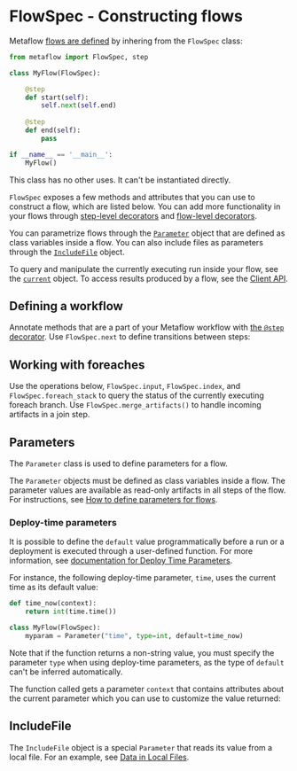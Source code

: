 # FlowSpec - Constructing flows

<!-- WARNING: THIS FILE WAS AUTOGENERATED! DO NOT EDIT! Instead, edit the notebook w/the location & name as this file. -->

Metaflow [flows are defined](/metaflow/basics) by inhering from the `FlowSpec` class:
```python
from metaflow import FlowSpec, step

class MyFlow(FlowSpec):

    @step
    def start(self):
        self.next(self.end)
       
    @step
    def end(self):
        pass

if __name__ == '__main__':
    MyFlow()
```

This class has no other uses. It can't be instantiated directly.

`FlowSpec` exposes a few methods and attributes that you can use to construct a flow, which are listed below. You can add more functionality in your flows through [step-level decorators](step-decorators) and [flow-level decorators](flow-decorators).

You can parametrize flows through the [`Parameter`](#parameters) object that are defined as class variables inside a flow. You can also include files as parameters through the [`IncludeFile`](#includefile) object.

To query and manipulate the currently executing run inside your flow, see the [`current`](current) object. To access results produced by a flow, see the [Client API](client).

## Defining a workflow

Annotate methods that are a part of your Metaflow workflow with [the `@step` decorator](/api/step-decorators/step). Use `FlowSpec.next` to define transitions between steps:


<DocSection type="method" name="FlowSpec.next" module="metaflow" show_import="False" heading_level="4" link="https://github.com/Netflix/metaflow/tree/master/metaflow/flowspec.py#L556">
<SigArgSection>
<SigArg name="*dsts, foreach=None" />
</SigArgSection>
<Description summary="Indicates the next step to execute after this step has completed." extended_summary="This statement should appear as the last statement of each step, except\nthe end step.\n\nThere are several valid formats to specify the next step:\n\n- Straight-line connection: `self.next(self.next_step)` where `next_step` is a method in\n  the current class decorated with the `@step` decorator.\n\n- Static fan-out connection: `self.next(self.step1, self.step2, ...)` where `stepX` are\n  methods in the current class decorated with the `@step` decorator.\n\n- Foreach branch:\n  ```\n  self.next(self.foreach_step, foreach='foreach_iterator')\n  ```\n  In this situation, `foreach_step` is a method in the current class decorated with the\n  `@step` decorator and `foreach_iterator` is a variable name in the current class that\n  evaluates to an iterator. A task will be launched for each value in the iterator and\n  each task will execute the code specified by the step `foreach_step`." />
<ParamSection name="Parameters">
	<Parameter name="dsts" type="Callable[..., None]" desc="One or more methods annotated with `@step`." />
</ParamSection>
<ParamSection name="Raises">
	<Parameter type="InvalidNextException" desc="Raised if the format of the arguments does not match one of the ones given above." />
</ParamSection>
</DocSection>


## Working with foreaches

Use the operations below, `FlowSpec.input`, `FlowSpec.index`, and `FlowSpec.foreach_stack` to query the status of the currently executing foreach branch. Use `FlowSpec.merge_artifacts()` to handle incoming artifacts in a join step.


<DocSection type="property" name="FlowSpec.input" module="metaflow.flowspec" show_import="False" heading_level="4" link="https://github.com/Netflix/metaflow/tree/master/">

<Description summary="The value of the foreach artifact in this foreach branch.\n\nIn a foreach step, multiple instances of this step (tasks) will be executed,\none for each element in the foreach. This property returns the element passed\nto the current task. If this is not a foreach step, this returns None.\n\nIf you need to know the values of the parent tasks in a nested foreach, use\n`FlowSpec.foreach_stack`.\n" />
<ParamSection name="Returns">
<Parameter type="object, optional" desc="Input passed to the foreach task." />
</ParamSection>
</DocSection>



<DocSection type="property" name="FlowSpec.index" module="metaflow.flowspec" show_import="False" heading_level="4" link="https://github.com/Netflix/metaflow/tree/master/">

<Description summary="The index of this foreach branch.\n\nIn a foreach step, multiple instances of this step (tasks) will be executed,\none for each element in the foreach. This property returns the zero based index\nof the current task. If this is not a foreach step, this returns None.\n\nIf you need to know the indices of the parent tasks in a nested foreach, use\n`FlowSpec.foreach_stack`.\n" />
<ParamSection name="Returns">
<Parameter type="int, optional" desc="Index of the task in a foreach step." />
</ParamSection>
</DocSection>



<DocSection type="method" name="FlowSpec.foreach_stack" module="metaflow" show_import="False" heading_level="4" link="https://github.com/Netflix/metaflow/tree/master/metaflow/flowspec.py#L301">
<SigArgSection>
<SigArg name="self" />
</SigArgSection>
<Description summary="Returns the current stack of foreach indexes and values for the current step." extended_summary="Use this information to understand what data is being processed in the current\nforeach branch. For example, considering the following code:\n```\n@step\ndef root(self):\n    self.split_1 = ['a', 'b', 'c']\n    self.next(self.nest_1, foreach='split_1')\n\n@step\ndef nest_1(self):\n    self.split_2 = ['d', 'e', 'f', 'g']\n    self.next(self.nest_2, foreach='split_2'):\n\n@step\ndef nest_2(self):\n    foo = self.foreach_stack()\n```\n\n`foo` will take the following values in the various tasks for nest_2:\n```\n    [(0, 3, 'a'), (0, 4, 'd')]\n    [(0, 3, 'a'), (1, 4, 'e')]\n    ...\n    [(0, 3, 'a'), (3, 4, 'g')]\n    [(1, 3, 'b'), (0, 4, 'd')]\n    ...\n```\nwhere each tuple corresponds to:\n\n- The index of the task for that level of the loop.\n- The number of splits for that level of the loop.\n- The value for that level of the loop.\n\nNote that the last tuple returned in a task corresponds to:\n\n- 1st element: value returned by `self.index`.\n- 3rd element: value returned by `self.input`." />
<ParamSection name="Returns">
	<Parameter type="List[Tuple[int, int, Any]]" desc="An array describing the current stack of foreach steps." />
</ParamSection>
</DocSection>



<DocSection type="method" name="FlowSpec.merge_artifacts" module="metaflow" show_import="False" heading_level="4" link="https://github.com/Netflix/metaflow/tree/master/metaflow/flowspec.py#L385">
<SigArgSection>
<SigArg name="self" /><SigArg name="inputs" type="Inputs" /><SigArg name="exclude" type="Optional" default="None" /><SigArg name="include" type="Optional" default="None" />
</SigArgSection>
<Description summary="Helper function for merging artifacts in a join step." extended_summary="This function takes all the artifacts coming from the branches of a\njoin point and assigns them to self in the calling step. Only artifacts\nnot set in the current step are considered. If, for a given artifact, different\nvalues are present on the incoming edges, an error will be thrown and the artifacts\nthat conflict will be reported.\n\nAs a few examples, in the simple graph: A splitting into B and C and joining in D:\n```\nA:\n  self.x = 5\n  self.y = 6\nB:\n  self.b_var = 1\n  self.x = from_b\nC:\n  self.x = from_c\n\nD:\n  merge_artifacts(inputs)\n```\nIn D, the following artifacts are set:\n  - `y` (value: 6), `b_var` (value: 1)\n  - if `from_b` and `from_c` are the same, `x` will be accessible and have value `from_b`\n  - if `from_b` and `from_c` are different, an error will be thrown. To prevent this error,\n    you need to manually set `self.x` in D to a merged value (for example the max) prior to\n    calling `merge_artifacts`." />
<ParamSection name="Parameters">
	<Parameter name="inputs" type="Inputs" desc="Incoming steps to the join point." />
	<Parameter name="exclude" type="List[str], optional, default None" desc="If specified, do not consider merging artifacts with a name in `exclude`.\nCannot specify if `include` is also specified." />
	<Parameter name="include" type="List[str], optional, default None" desc="If specified, only merge artifacts specified. Cannot specify if `exclude` is\nalso specified." />
</ParamSection>
<ParamSection name="Raises">
	<Parameter type="MetaflowException" desc="This exception is thrown if this is not called in a join step." />
	<Parameter type="UnhandledInMergeArtifactsException" desc="This exception is thrown in case of unresolved conflicts." />
	<Parameter type="MissingInMergeArtifactsException" desc="This exception is thrown in case an artifact specified in `include` cannot\nbe found." />
</ParamSection>
</DocSection>


## Parameters

The `Parameter` class is used to define parameters for a flow.

The `Parameter` objects must be defined as class variables inside a flow. The parameter values are available as read-only artifacts in all steps of the flow. For instructions, see [How to define parameters for flows](/metaflow/basics#how-to-define-parameters-for-flows).


<DocSection type="class" name="Parameter" module="metaflow" show_import="False" heading_level="3" link="https://github.com/Netflix/metaflow/tree/master/metaflow/parameters.py#L249">
<SigArgSection>
<SigArg name="name" type="str" /><SigArg name="default" type="Union" default="None" /><SigArg name="type" type="Union" default="None" /><SigArg name="help" type="Optional" default="None" /><SigArg name="required" type="bool" default="False" /><SigArg name="show_default" type="bool" default="True" /><SigArg name="**kwargs: Dict[str, Any]" type="Dict" />
</SigArgSection>
<Description summary="Defines a parameter for a flow." extended_summary="Parameters must be instantiated as class variables in flow classes, e.g.\n```\nclass MyFlow(FlowSpec):\n    param = Parameter('myparam')\n```\nin this case, the parameter is specified on the command line as\n```\npython myflow.py run --myparam=5\n```\nand its value is accessible through a read-only artifact like this:\n```\nprint(self.param == 5)\n```\nNote that the user-visible parameter name, `myparam` above, can be\ndifferent from the artifact name, `param` above.\n\nThe parameter value is converted to a Python type based on the `type`\nargument or to match the type of `default`, if it is set." />
<ParamSection name="Parameters">
	<Parameter name="name" type="str" desc="User-visible parameter name." />
	<Parameter name="default" type="str or float or int or bool or `JSONType` or a function." desc="Default value for the parameter. Use a special `JSONType` class to\nindicate that the value must be a valid JSON object. A function\nimplies that the parameter corresponds to a *deploy-time parameter*.\nThe type of the default value is used as the parameter `type`." />
	<Parameter name="type" type="Type, default None" desc="If `default` is not specified, define the parameter type. Specify\none of `str`, `float`, `int`, `bool`, or `JSONType`. If None, defaults\nto the type of `default` or `str` if none specified." />
	<Parameter name="help" type="str, optional" desc="Help text to show in `run --help`." />
	<Parameter name="required" type="bool, default False" desc="Require that the user specified a value for the parameter.\n`required=True` implies that the `default` is not used." />
	<Parameter name="show_default" type="bool, default True" desc="If True, show the default value in the help text." />
</ParamSection>
</DocSection>


### Deploy-time parameters

It is possible to define the `default` value programmatically before a run or a deployment is executed through a user-defined function. For more information, see [documentation for Deploy Time Parameters](/production/scheduling-metaflow-flows/scheduling-with-aws-step-functions#deploy-time-parameters).

For instance, the following deploy-time parameter, `time`, uses the current time as its default value:
```python
def time_now(context):
    return int(time.time())

class MyFlow(FlowSpec):
    myparam = Parameter("time", type=int, default=time_now)
```
Note that if the function returns a non-string value, you must specify the parameter `type` when using deploy-time parameters, as the type of `default` can't be inferred automatically.

The function called gets a parameter `context` that contains attributes about the current parameter which you can use to customize the value returned:


<DocSection type="class" name="ParameterContext" module="metaflow" show_import="False" heading_level="3" link="https://github.com/Netflix/metaflow/tree/master/">
<SigArgSection>

</SigArgSection>
<Description summary="Information about the parameter being evaluated." />
<ParamSection name="Attributes">
	<Parameter name="flow_name" type="str" desc="Flow name" />
	<Parameter name="user_name" type="str" desc="User name" />
	<Parameter name="parameter_name" type="str" desc="Parameter name" />
</ParamSection>
</DocSection>


## IncludeFile

The `IncludeFile` object is a special `Parameter` that reads its value from a local file. For an example, see [Data in Local Files](/scaling/data#data-in-local-files).


<DocSection type="class" name="IncludeFile" module="metaflow" show_import="False" heading_level="3" link="https://github.com/Netflix/metaflow/tree/master/metaflow/includefile.py#L231">
<SigArgSection>
<SigArg name="name, **kwargs" />
</SigArgSection>
<Description summary="Includes a local file as a parameter for the flow." extended_summary="`IncludeFile` behaves like `Parameter` except that it reads its value from a file instead of\nthe command line. The user provides a path to a file on the command line. The file contents\nare saved as a read-only artifact which is available in all steps of the flow." />
<ParamSection name="Parameters">
	<Parameter name="name" type="str" desc="User-visible parameter name." />
	<Parameter name="default" type="Union[str, Callable[ParameterContext, str]]" desc="Default path to a local file. A function\nimplies that the parameter corresponds to a *deploy-time parameter*." />
	<Parameter name="is_text" type="bool, default True" desc="Convert the file contents to a string using the provided `encoding`.\nIf False, the artifact is stored in `bytes`." />
	<Parameter name="encoding" type="str, optional, default 'utf-8'" desc="Use this encoding to decode the file contexts if `is_text=True`." />
	<Parameter name="required" type="bool, default False" desc="Require that the user specified a value for the parameter.\n`required=True` implies that the `default` is not used." />
	<Parameter name="help" type="str, optional" desc="Help text to show in `run --help`." />
	<Parameter name="show_default" type="bool, default True" desc="If True, show the default value in the help text." />
</ParamSection>
</DocSection>

